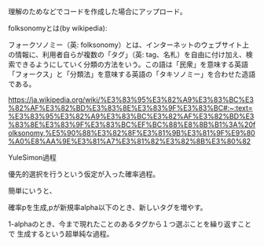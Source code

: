 理解のためなどでコードを作成した場合にアップロード。

folksonomyとは(by wikipedia):

フォークソノミー（英: folksonomy）とは、インターネットのウェブサイト上の情報に、利用者自らが複数の「タグ」（英: tag、名札）を自由に付け加え、検索できるようにしていく分類の方法をいう。この語は「民衆」を意味する英語「フォークス」と「分類法」を意味する英語の「タキソノミー」を合わせた造語である。

https://ja.wikipedia.org/wiki/%E3%83%95%E3%82%A9%E3%83%BC%E3%82%AF%E3%82%BD%E3%83%8E%E3%83%9F%E3%83%BC#:~:text=%E3%83%95%E3%82%A9%E3%83%BC%E3%82%AF%E3%82%BD%E3%83%8E%E3%83%9F%E3%83%BC%EF%BC%88%E8%8B%B1%3A%20folksonomy,%E5%90%88%E3%82%8F%E3%81%9B%E3%81%9F%E9%80%A0%E8%AA%9E%E3%81%A7%E3%81%82%E3%82%8B%E3%80%82

YuleSimon過程

優先的選択を行うという仮定が入った確率過程。

簡単にいうと、

確率pを生成,pが新規率alpha以下のとき、新しいタグを増やす。

1-alphaのとき、今まで現れたことのあるタグから１つ選ぶことを繰り返すことで
生成するという超単純な過程。
